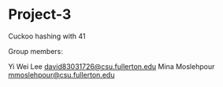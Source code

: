 # Project-3
Cuckoo hashing with 41

Group members:

Yi Wei Lee david83031726@csu.fullerton.edu
Mina Moslehpour mmoslehpour@csu.fullerton.edu
